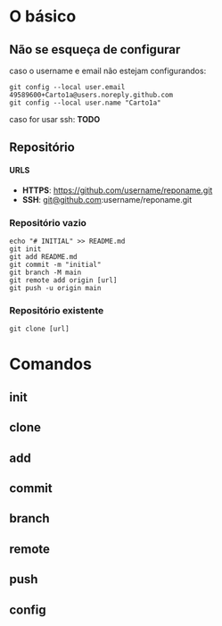 # O básico
## Não se esqueça de configurar

caso o username e email não estejam configurandos:

```
git config --local user.email 49589600+Carto1a@users.noreply.github.com
git config --local user.name "Carto1a"
```

caso for usar ssh:
**TODO**
## Repositório

#### URLS
- **HTTPS**: https://github.com/username/reponame.git
- **SSH**: git@github.com:username/reponame.git

### Repositório vazio

```
echo "# INITIAL" >> README.md
git init
git add README.md
git commit -m "initial"
git branch -M main
git remote add origin [url]
git push -u origin main
```

### Repositório existente

```
git clone [url]
```

# Comandos

## init

## clone

## add

## commit

## branch

## remote

## push

## config





